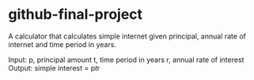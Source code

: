 # github-final-project
A calculator that calculates simple internet given principal, annual rate of internet and time period in years.

Input:
 p, principal amount
 t, time period in years
 r, annual rate of interest
Output:
 simple interest = p*t*r
